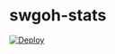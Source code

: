 # swgoh-stats

[![Deploy](https://www.herokucdn.com/deploy/button.svg)](https://dashboard.heroku.com/new?button-url=https%3A%2F%2Fgithub.com%2FKidori78%2Fswgoh-stats&template=https%3A%2F%2Fgithub.com%2FKidori78%2Fswgoh-stats)

